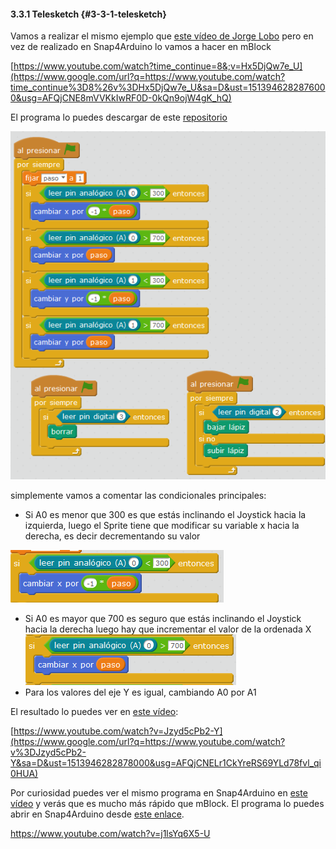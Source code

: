 #### 3.3.1 Telesketch {#3-3-1-telesketch}

Vamos a realizar el mismo ejemplo que [este vídeo de Jorge Lobo](https://www.google.com/url?q=https://www.youtube.com/watch?time_continue%3D8%26v%3DHx5DjQw7e_U&sa=D&ust=1513946282876000&usg=AFQjCNE8mVVKkIwRF0D-0kQn9ojW4gK_hQ) pero en vez de realizado en Snap4Arduino lo vamos a hacer en mBlock

[https://www.youtube.com/watch?time_continue=8&;v=Hx5DjQw7e_U](https://www.google.com/url?q=https://www.youtube.com/watch?time_continue%3D8%26v%3DHx5DjQw7e_U&sa=D&ust=1513946282876000&usg=AFQjCNE8mVVKkIwRF0D-0kQn9ojW4gK_hQ)

El programa lo puedes descargar de este [repositorio](https://www.google.com/url?q=https://drive.google.com/drive/folders/1pXcRUqMM7q_UK0QhILd9QwLe8KtPCM5m?usp%3Dsharing&sa=D&ust=1513946282877000&usg=AFQjCNHvBDu7av9p014L6b9oESHXcDnQlA) 

![](/images/image83.png)

simplemente vamos a comentar las condicionales principales:

*   Si A0 es menor que 300 es que estás inclinando el Joystick hacia la izquierda, luego el Sprite tiene que modificar su variable x hacia la derecha, es decir decrementando su valor

![](/images/image86.png)

*   Si A0 es mayor que 700 es seguro que estás inclinando el Joystick hacia la derecha luego hay que incrementar el valor de la ordenada X![](/images/image66.png)
*   Para los valores del eje Y es igual, cambiando A0 por A1

El resultado lo puedes ver en [este vídeo](https://www.google.com/url?q=https://www.youtube.com/watch?v%3DJzyd5cPb2-Y&sa=D&ust=1513946282878000&usg=AFQjCNELr1CkYreRS69YLd78fvl_qi0HUA):

[https://www.youtube.com/watch?v=Jzyd5cPb2-Y](https://www.google.com/url?q=https://www.youtube.com/watch?v%3DJzyd5cPb2-Y&sa=D&ust=1513946282878000&usg=AFQjCNELr1CkYreRS69YLd78fvl_qi0HUA)

Por curiosidad puedes ver el mismo programa en Snap4Arduino en [este vídeo](https://www.google.com/url?q=https://www.youtube.com/watch?v%3Dj1lsYq6X5-U&sa=D&ust=1513946282879000&usg=AFQjCNFNlwlvU3OQ0ivLV0zw-yYGtRC7LA) y verás que es mucho más rápido que mBlock. El programa lo puedes abrir en Snap4Arduino desde [este enlace](https://www.google.com/url?q=http://snap4arduino.org/run%23present:Username%3Djavierquintana%26ProjectName%3Dtelesketch-bueno&sa=D&ust=1513946282879000&usg=AFQjCNFYQVyMwX5ojtqgA0dutS5-GDGQdw).

https://www.youtube.com/watch?v=j1lsYq6X5-U

